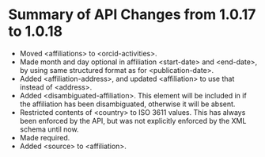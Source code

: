 # Summary of API Changes from 1.0.17 to 1.0.18

* Moved &lt;affiliations> to &lt;orcid-activities>.
* Made month and day optional in affiliation &lt;start-date> and &lt;end-date>, by using same structured format as for &lt;publication-date>.
* Added &lt;affiliation-address>, and updated &lt;affiliation> to use that instead of &lt;address>.
* Added &lt;disambiguated-affiliation>. This element will be included in <affiliation> if the affiliation has been disambiguated, otherwise it will be absent.
* Restricted contents of &lt;country> to ISO 3611 values. This has always been enforced by the API, but was not explicitly enforced by the XML schema until now.
* Made <affiliation-name> required.
* Added &lt;source> to &lt;affiliation>.